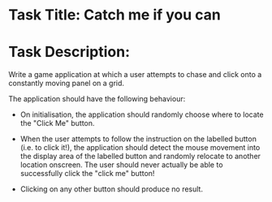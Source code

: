 # Task Title: Catch me if you can

# Task Description: 

Write a game application at which a user attempts to chase and click onto a constantly moving panel on a grid.

The application should have the following behaviour:

- On initialisation, the application should randomly choose where to locate the
"Click Me" button.

- When the user attempts to follow the instruction on the labelled button (i.e. to
click it!), the application should detect the mouse movement into the display
area of the labelled button and randomly relocate to another location onscreen.
The user should never actually be able to successfully click the "click me" button!

- Clicking on any other button should produce no result.
